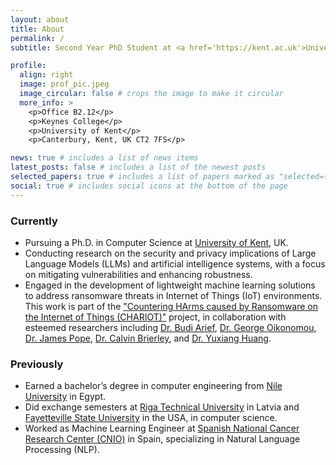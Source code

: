 ```yaml
---
layout: about
title: About
permalink: /
subtitle: Second Year PhD Student at <a href='https://kent.ac.uk'>University of Kent</a>, focusing on privacy and security of Large Language Models (LLMs).

profile:
  align: right
  image: prof_pic.jpeg
  image_circular: false # crops the image to make it circular
  more_info: >
    <p>Office B2.12</p>
    <p>Keynes College</p>
    <p>University of Kent</p>
    <p>Canterbury, Kent, UK CT2 7FS</p>

news: true # includes a list of news items
latest_posts: false # includes a list of the newest posts
selected_papers: true # includes a list of papers marked as "selected={true}"
social: true # includes social icons at the bottom of the page
---
```


### Currently

- Pursuing a Ph.D. in Computer Science at [University of Kent](https://kent.ac.uk), UK.
- Conducting research on the security and privacy implications of Large Language Models (LLMs) and artificial intelligence systems, with a focus on mitigating vulnerabilities and enhancing robustness.
- Engaged in the development of lightweight machine learning solutions to address ransomware threats in Internet of Things (IoT) environments. This work is part of the ["Countering HArms caused by Ransomware on the Internet of Things (CHARIOT)"](https://gtr.ukri.org/projects?ref=EP%2FX036707%2F1) project, in collaboration with esteemed researchers including [Dr. Budi Arief](https://www.kent.ac.uk/computing/people/3056/arief-budi), [Dr. George Oikonomou](https://www.bristol.ac.uk/people/person/George-Oikonomou-0fda9c54-8e62-4aa7-8ce3-7713345bd3bc/), [Dr. James Pope](https://www.bristol.ac.uk/people/person/James-Pope-51230534-52e6-4a47-8ef8-3636de46f381/), [Dr. Calvin Brierley](https://research.kent.ac.uk/cyber/person/calvin-brierley/), and [Dr. Yuxiang Huang](https://research-information.bris.ac.uk/en/persons/yuxiang-huang).


### Previously

- Earned a bachelor’s degree in computer engineering from [Nile University](https://nu.edu.eg) in Egypt.
- Did exchange semesters at [Riga Technical University](https://rtu.lv) in Latvia and [Fayetteville State University](https://www.uncfsu.edu/) in the USA, in computer science.
- Worked as Machine Learning Engineer at [Spanish National Cancer Research Center (CNIO)](https://cnio.es/en) in Spain, specializing in Natural Language Processing (NLP).


